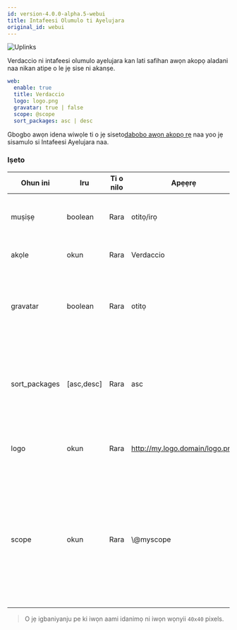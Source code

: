 ```yaml
---
id: version-4.0.0-alpha.5-webui
title: Intafeesi Olumulo ti Ayelujara
original_id: webui
---
```


![Uplinks](https://user-images.githubusercontent.com/558752/52916111-fa4ba980-32db-11e9-8a64-f4e06eb920b3.png)

Verdaccio ni intafeesi olumulo ayelujara kan lati safihan awọn akopọ aladani naa nikan atipe o le jẹ sise ni akanṣe.

```yaml
web:
  enable: true
  title: Verdaccio
  logo: logo.png
  gravatar: true | false
  scope: @scope
  sort_packages: asc | desc
```

Gbogbo awọn idena wiwọle ti o jẹ siseto[dabobo awọn akopọ rẹ](protect-your-dependencies.md) naa yoo jẹ sisamulo si Intafeesi Ayelujara naa.

### Iṣeto

| Ohun ini      | Iru        | Ti o nilo | Apẹẹrẹ                         | Atilẹyin   | Apejuwe                                                                                                                                              |
| ------------- | ---------- | --------- | ------------------------------ | ---------- | ---------------------------------------------------------------------------------------------------------------------------------------------------- |
| muṣiṣẹ        | boolean    | Rara      | otitọ/irọ                      | gbogbo     | gba lati ṣafihan intafeesi ayelujara naa                                                                                                             |
| akọle         | okun       | Rara      | Verdaccio                      | gbogbo     | Apejuwe akọle akori HTML                                                                                                                             |
| gravatar      | boolean    | Rara      | otitọ                          | `>v4`   | Gravatars yoo jẹ pipilẹṣẹ labẹ ibori ti o ba jẹ pe ohun-ini yii wa ni imusisẹ                                                                        |
| sort_packages | [asc,desc] | Rara      | asc                            | `>v4`   | Nipa atilẹwa awọn akopọ aladani ti jẹ siseto lẹsẹsẹ ni ọna igasoke                                                                                   |
| logo          | okun       | Rara      | http://my.logo.domain/logo.png | gbogbo     | uRI kan nibi ti aami idanimọ wa (akọle aami idanimọ)                                                                                                 |
| scope         | okun       | Rara      | \\@myscope                   | `>v3.x` | If you're using this registry for a specific module scope, specify that scope to set it in the webui instructions header (note: escape @ with \\@) |

> O jẹ igbaniyanju pe ki iwọn aami idanimọ ni iwọn wọnyii `40x40` pixels.